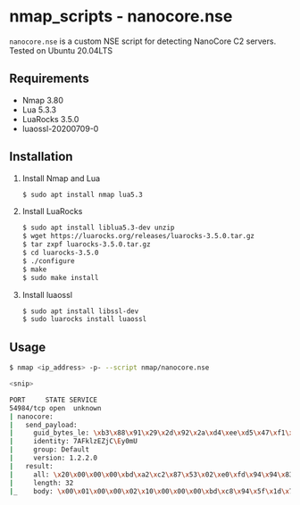 # nmap_scripts - nanocore.nse

``nanocore.nse`` is a custom NSE script for detecting NanoCore C2 servers.  
Tested on Ubuntu 20.04LTS

## Requirements

- Nmap 3.80
- Lua 5.3.3
- LuaRocks 3.5.0
- luaossl-20200709-0

## Installation

1. Install Nmap and Lua
    ```bash
    $ sudo apt install nmap lua5.3
    ```

1. Install LuaRocks
    ```bash
    $ sudo apt install liblua5.3-dev unzip
    $ wget https://luarocks.org/releases/luarocks-3.5.0.tar.gz
    $ tar zxpf luarocks-3.5.0.tar.gz
    $ cd luarocks-3.5.0
    $ ./configure
    $ make
    $ sudo make install
    ```

1. Install luaossl
    ```bash
    $ sudo apt install libssl-dev
    $ sudo luarocks install luaossl
    ```

## Usage

```bash
$ nmap <ip_address> -p- --script nmap/nanocore.nse

<snip>

PORT     STATE SERVICE
54984/tcp open  unknown
| nanocore:
|   send_payload:
|     guid_bytes_le: \xb3\x88\x91\x29\x2d\x92\x2a\xd4\xee\xd5\x47\xf1\x44\x51\x2e\xed
|     identity: 7AFklzEZjC\Ey0mU
|     group: Default
|     version: 1.2.2.0
|   result:
|     all: \x20\x00\x00\x00\xbd\xa2\xc2\x87\x53\x02\xe0\xfd\x94\x94\x83\x6d\x6e\xf8\x68\x70\xfa\x42\x95\xc6\x02\x3a\x67\x65\x7f\xf2\x26\x4b\x19\x55\x25\xda\x08\x00\x00\x00\xc1\xc3\xd0\x32\x43\x59\xa1\x78
|     length: 32
|_    body: \x00\x01\x00\x00\x02\x10\x00\x00\x00\xbd\xc8\x94\x5f\x1d\x79\x9c\x84\x54\x08\x52\x2e\x37\x2d\x1d\xbd
```